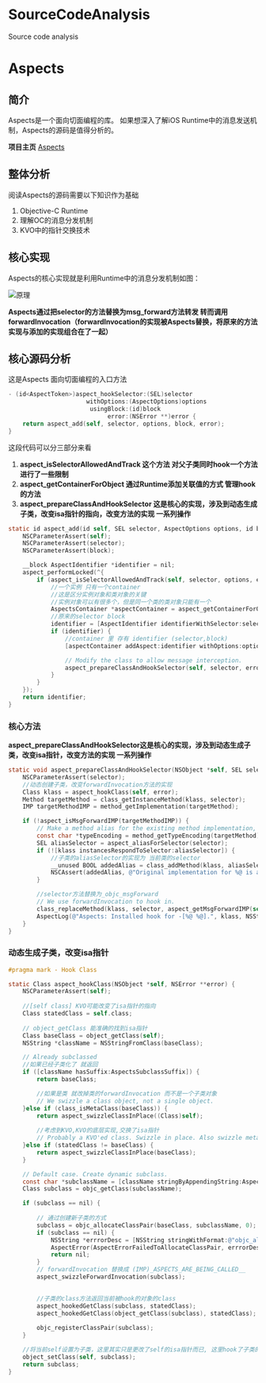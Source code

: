 # SourceCodeAnalysis
Source code analysis



# Aspects 

## 简介

Aspects是一个面向切面编程的库。
如果想深入了解iOS Runtime中的消息发送机制，Aspects的源码是值得分析的。    

**项目主页**
[Aspects](https://github.com/steipete/Aspects)


## 整体分析

阅读Aspects的源码需要以下知识作为基础
1. Objective-C Runtime
2. 理解OC的消息分发机制
3. KVO中的指针交换技术

## 核心实现
Aspects的核心实现就是利用Runtime中的消息分发机制如图：

![原理](Aspects-源码分析/原理.png)

**Aspects通过把selector的方法替换为msg_forward方法转发 转而调用 forwardInvocation（forwardInvocation的实现被Aspects替换，将原来的方法实现与添加的实现组合在了一起）**



## 核心源码分析
这是Aspects 面向切面编程的入口方法
```objectivec
- (id<AspectToken>)aspect_hookSelector:(SEL)selector
                      withOptions:(AspectOptions)options
                       usingBlock:(id)block
                            error:(NSError **)error {
    return aspect_add(self, selector, options, block, error);
}
```


这段代码可以分三部分来看
1. **aspect_isSelectorAllowedAndTrack 这个方法 对父子类同时hook一个方法进行了一些限制**
2. **aspect_getContainerForObject 通过Runtime添加关联值的方式 管理hook的方法**
3. **aspect_prepareClassAndHookSelector 这是核心的实现，涉及到动态生成子类，改变isa指针的指向，改变方法的实现 一系列操作**
```objectivec
static id aspect_add(id self, SEL selector, AspectOptions options, id block, NSError **error) {
    NSCParameterAssert(self);
    NSCParameterAssert(selector);
    NSCParameterAssert(block);

    __block AspectIdentifier *identifier = nil;
    aspect_performLocked(^{
        if (aspect_isSelectorAllowedAndTrack(self, selector, options, error)) {
            //一个实例 只有一个container
            //这是区分实例对象和类对象的关键
            //实例对象可以有很多个，但是同一个类的类对象只能有一个
            AspectsContainer *aspectContainer = aspect_getContainerForObject(self, selector);
            //原来的selector block
            identifier = [AspectIdentifier identifierWithSelector:selector object:self options:options block:block error:error];
            if (identifier) {
                //container 里 存有 identifier (selector,block)
                [aspectContainer addAspect:identifier withOptions:options];

                // Modify the class to allow message interception.
                aspect_prepareClassAndHookSelector(self, selector, error);
            }
        }
    });
    return identifier;
}


```




### 核心方法
 **aspect_prepareClassAndHookSelector这是核心的实现，涉及到动态生成子类，改变isa指针，改变方法的实现 一系列操作**

```objectivec
static void aspect_prepareClassAndHookSelector(NSObject *self, SEL selector, NSError **error) {
    NSCParameterAssert(selector);
    //动态创建子类，改变forwardInvocation方法的实现
    Class klass = aspect_hookClass(self, error);
    Method targetMethod = class_getInstanceMethod(klass, selector);
    IMP targetMethodIMP = method_getImplementation(targetMethod);

    if (!aspect_isMsgForwardIMP(targetMethodIMP)) {
        // Make a method alias for the existing method implementation, it not already copied.
        const char *typeEncoding = method_getTypeEncoding(targetMethod);
        SEL aliasSelector = aspect_aliasForSelector(selector);
        if (![klass instancesRespondToSelector:aliasSelector]) {
            //子类的aliasSelector的实现为 当前类的selector
            __unused BOOL addedAlias = class_addMethod(klass, aliasSelector, method_getImplementation(targetMethod), typeEncoding);
            NSCAssert(addedAlias, @"Original implementation for %@ is already copied to %@ on %@", NSStringFromSelector(selector), NSStringFromSelector(aliasSelector), klass);
        }

        //selector方法替换为_objc_msgForward
        // We use forwardInvocation to hook in.
        class_replaceMethod(klass, selector, aspect_getMsgForwardIMP(self, selector), typeEncoding);
        AspectLog(@"Aspects: Installed hook for -[%@ %@].", klass, NSStringFromSelector(selector));
    }
}
```


### 动态生成子类，改变isa指针
```objectivec
#pragma mark - Hook Class

static Class aspect_hookClass(NSObject *self, NSError **error) {
    NSCParameterAssert(self);
    
    //[self class] KVO可能改变了isa指针的指向
    Class statedClass = self.class;
    
    // object_getClass 能准确的找到isa指针
    Class baseClass = object_getClass(self);
    NSString *className = NSStringFromClass(baseClass);

    // Already subclassed
    //如果已经子类化了 就返回
    if ([className hasSuffix:AspectsSubclassSuffix]) {
        return baseClass;

        //如果是类 就改掉类的forwardInvocation 而不是一个子类对象
        // We swizzle a class object, not a single object.
    }else if (class_isMetaClass(baseClass)) {
        return aspect_swizzleClassInPlace((Class)self);
        
        //考虑到KVO,KVO的底层实现,交换了isa指针
        // Probably a KVO'ed class. Swizzle in place. Also swizzle meta classes in place.
    }else if (statedClass != baseClass) {
        return aspect_swizzleClassInPlace(baseClass);
    }

    // Default case. Create dynamic subclass.
    const char *subclassName = [className stringByAppendingString:AspectsSubclassSuffix].UTF8String;
    Class subclass = objc_getClass(subclassName);

    if (subclass == nil) {
        
        // 通过创建新子类的方式
        subclass = objc_allocateClassPair(baseClass, subclassName, 0);
        if (subclass == nil) {
            NSString *errrorDesc = [NSString stringWithFormat:@"objc_allocateClassPair failed to allocate class %s.", subclassName];
            AspectError(AspectErrorFailedToAllocateClassPair, errrorDesc);
            return nil;
        }
        // forwardInvocation 替换成 (IMP)_ASPECTS_ARE_BEING_CALLED__
        aspect_swizzleForwardInvocation(subclass);

        
        //子类的class方法返回当前被hook的对象的class
        aspect_hookedGetClass(subclass, statedClass);
        aspect_hookedGetClass(object_getClass(subclass), statedClass);
        
        objc_registerClassPair(subclass);
    }

    //将当前self设置为子类，这里其实只是更改了self的isa指针而已, 这里hook了子类的forwardInvocation方法，再次使用当前类时，其实是使用了子类的forwardInvocation方法。
    object_setClass(self, subclass);
    return subclass;
}
```